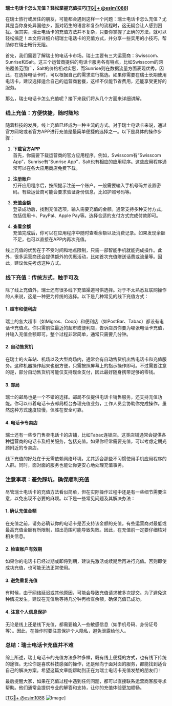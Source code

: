 **瑞士电话卡怎么充值？轻松掌握充值技巧[[TG💪+ @esim1088](https://t.me/s/esim1088)]**

在瑞士旅行或居住的朋友，可能都会遇到这样一个问题：瑞士电话卡怎么充值？尤其是当你身处异国他乡，面对陌生的语言和复杂的流程时，这无疑会让人感到困扰。但其实，瑞士电话卡的充值方法并不复杂，只要你掌握了正确的方法，就可以轻松搞定！本文将详细介绍瑞士电话卡的充值方式，并分享一些实用的小技巧，帮助你在瑞士畅行无阻。

首先，我们需要了解瑞士的电话卡市场。瑞士主要有三大运营商：Swisscom、Sunrise和Salt。这三个运营商提供的电话卡服务各有特点，比如Swisscom的网络覆盖范围广，Salt的价格相对实惠，而Sunrise则在数据流量方面表现优秀。因此，在选择电话卡时，可以根据自己的需求进行挑选。如果你需要在瑞士长期使用电话卡，建议选择适合自己的运营商套餐，这样不仅能节省费用，还能享受更好的服务。

那么，瑞士电话卡怎么充值呢？接下来我们将从几个方面来详细讲解。

### **线上充值：方便快捷，随时随地**

随着科技的发展，线上充值已经成为一种主流的方式。对于瑞士电话卡来说，通过官方网站或者官方APP进行充值是最简单便捷的选择之一。以下是具体的操作步骤：

1. **下载官方APP**  
   首先，你需要下载运营商的官方应用程序。例如，Swisscom有“Swisscom App”，Sunrise有“Sunrise App”，Salt也有相应的应用程序。这些应用程序通常可以在各大应用商店免费下载。

2. **注册账户**  
   打开应用程序后，按照提示注册一个账户。一般需要输入手机号码并设置密码。有些运营商可能会要求验证身份信息，比如护照号码等。

3. **充值金额**  
   登录成功后，找到充值选项，输入需要充值的金额。通常支持多种支付方式，包括信用卡、PayPal、Apple Pay等。选择合适的支付方式完成付款即可。

4. **查看余额**  
   充值完成后，你可以在应用程序中随时查看余额以及消费记录。如果发现余额不足，也可以直接在APP内再次充值。

线上充值的优势在于不受时间和地点限制，只需一部智能手机就能完成操作。此外，很多运营商还会提供额外的优惠活动，比如首次充值赠送话费或流量等。因此，建议优先考虑这种方式。

### **线下充值：传统方式，触手可及**

除了线上充值外，瑞士还有很多线下充值渠道可供选择。对于不太熟悉互联网操作的人来说，这是一种更为传统的选择。以下是几种常见的线下充值方式：

#### **1. 超市和便利店**
瑞士的各大超市（如Migros、Coop）和便利店（如PostBar、Tabac）都设有电话卡充值点。你只需前往最近的超市或便利店，告诉店员你要为哪张电话卡充值，并输入充值金额即可。整个过程非常简单，通常只需要几分钟。

#### **2. 自动售货机**
在瑞士的火车站、机场以及大型商场内，通常会有自动售货机出售电话卡和充值服务。这种机器操作起来也很方便，只需按照屏幕上的指示操作即可。不过需要注意的是，部分自动售货机可能仅支持现金支付，因此最好随身携带足够的零钱。

#### **3. 邮局**
瑞士的邮局也是一个不错的选择。邮局不仅提供电话卡销售服务，还支持充值功能。你可以带着电话卡去邮局柜台办理充值业务，工作人员会协助你完成操作。虽然这种方式速度较慢，但胜在安全可靠。

#### **4. 电话卡专卖店**
瑞士还有一些专门售卖电话卡的店铺，比如Tabac连锁店。这类店铺通常会提供各种运营商的电话卡及相关服务，包括充值。如果你经常需要充值，可以考虑定期光顾附近的专卖店。

线下充值的好处在于无需依赖网络环境，尤其适合那些不习惯使用手机应用程序的人群。同时，面对面的服务也能让你更安心地处理充值事务。

### **注意事项：避免踩坑，确保顺利充值**

尽管瑞士电话卡的充值方法看似简单，但在实际操作过程中还是有一些细节需要注意，以免出现不必要的麻烦。以下是一些常见问题及其解决办法：

#### **1. 确认充值金额**
在充值之前，请务必确认你的电话卡是否支持该金额的充值。有些运营商对最低或最高充值金额有所限制，超出范围可能导致失败。因此，在充值前一定要仔细核对相关信息。

#### **2. 检查账户有效期**
如果你的电话卡已经过期或即将到期，建议先激活或续期后再进行充值。否则即使成功充值，也可能无法正常使用。

#### **3. 避免重复充值**
有时候，由于网络延迟或其他原因，可能会导致充值请求被多次提交。为了避免这种情况发生，建议在充值后等待几分钟再检查余额，确保充值已成功。

#### **4. 注意个人信息保护**
无论是线上还是线下充值，都需要输入一些敏感信息（如手机号码、身份证号等）。因此，在操作时要注意保护个人隐私，避免泄露给他人。

### **总结：瑞士电话卡充值并不难**

综上所述，瑞士电话卡的充值方法多种多样，既有线上便捷的方式，也有线下传统的途径。无论你是喜欢科技感强的操作，还是倾向于面对面的服务，都能找到适合自己的解决方案。希望这篇文章能帮助到正在为瑞士电话卡充值发愁的朋友们！

最后提醒大家，如果在充值过程中遇到任何问题，都可以直接联系运营商客服寻求帮助。他们通常会提供专业的解答和支持，让你的充值体验更加顺畅。

[[TG💪+ @esim1088](https://t.me/s/esim1088) ![Image](https://i.postimg.cc/4NQfJmqS/Snipaste-2025-05-13-00-14-12.png)]